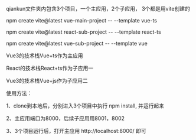 
qiankun文件夹内包含3个项目，一个主应用，2个子应用，
3个都是用vite创建的

npm create vite@latest vue-main-project -- --template vue-ts

npm create vite@latest react-sub-project -- --template react-ts

npm create vite@latest vue-sub-project -- --template vue

Vue3的技术栈Vue+ts作为主应用

React的技术栈React+ts作为子应用一 

Vue3的技术栈Vue+js作为子应用二

使用方法：

1、clone到本地后，分别进入3个项目中执行 npm install, 并运行起来

2、主应用端口为8000，后续子应用用8001，8002

3、3个项目运行后，打开主应用 http://localhost:8000/ 即可
